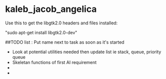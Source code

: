 kaleb_jacob_angelica
====================

Use this to get the libgtk2.0 headers and files installed:

"sudo apt-get install libgtk2.0-dev"

##TODO list : Put name next to task as soon as it's started
* Look at potential utilities needed then update list ie stack, queue, priority queue
* Skeletan functions of first AI requirement
* 
*
